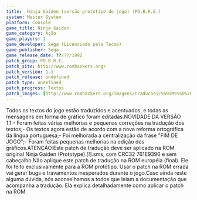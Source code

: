 ```yaml
---
title:  Ninja Gaiden (versão protótipo do jogo) (PO.B.R.E.)
system: Master System
platform: Console
game_title: Ninja Gaiden
game_category: Ação
game_players: 1
game_developer: Sega (Licenciado pela Tecmo)
game_publisher: Sega
game_release_date: ??/??/1992
patch_group: PO.B.R.E.
patch_site: http://www.romhackers.org/
patch_version: 1.1
patch_release: undefined
patch_type: undefined
patch_progress: Textos
patch_images: [http://www.romhackers.org/imagens/traducoes/%5BSMS%5D%20Ninja%20Gaiden%20-%20POBRE%20-%201.png,http://www.romhackers.org/imagens/traducoes/%5BSMS%5D%20Ninja%20Gaiden%20-%20POBRE%20-%202.png,http://www.romhackers.org/imagens/traducoes/%5BSMS%5D%20Ninja%20Gaiden%20-%20POBRE%20-%203.png]
---
```

Todos os textos do jogo estão traduzidos e acentuados, e todas as mensagens em forma de gráfico foram editadas.NOVIDADE DA VERSÃO 1.1:- Foram feitas várias melhorias e pequenas correções na tradução dos textos;- Os textos agora estão de acordo com a nova reforma ortográfica da língua portuguesa;- Foi melhorada a centralização da frase "FIM DE JOGO";- Foram feitas pequenas melhorias na edição dos gráficos.ATENÇÃO:Este patch de tradução deve ser aplicado na ROM original Ninja Gaiden (Prototype) [!].sms, com CRC32 761E9396 e sem cabeçalho.Não aplique este patch de tradução na ROM européia (final). Ele foi feito exclusivamente para a ROM protótipo. Usar o patch na ROM errada vai gerar bugs e travamentos inesperados durante o jogo.Caso ainda reste alguma dúvida, nós aconselhamos a todos que leiam a documentação que acompanha a tradução. Ela explica detalhadamente como aplicar o patch na ROM.